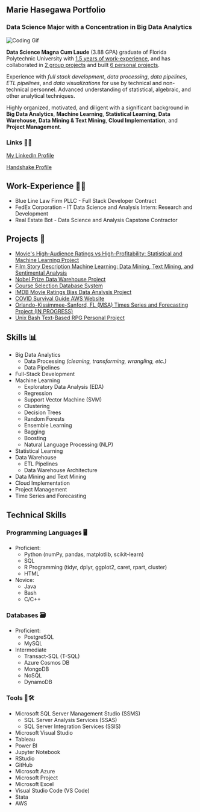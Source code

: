 ## Marie Hasegawa Portfolio
### Data Science Major with a Concentration in Big Data Analytics
![Coding Gif](https://res.cloudinary.com/practicaldev/image/fetch/s--dWwH4rJ4--/c_limit%2Cf_auto%2Cfl_progressive%2Cq_66%2Cw_880/https://media2.giphy.com/media/fnD9cHHIrYRYk/giphy.gif)

**Data Science Magna Cum Laude** (3.88 GPA) graduate of Florida Polytechnic University with <ins>1.5 years of work-experience</ins>, and has collaborated in <ins>2 group projects</ins> and built <ins>6 personal projects</ins>. 

Experience with *full stack development*, *data processing*, *data pipelines*, *ETL pipelines*, and *data visualizations* for use by technical and non-technical personnel. Advanced understanding of statistical, algebraic, and other analytical techniques. 

Highly organized, motivated, and diligent with a significant background in **Big Data Analytics**, **Machine Learning**, **Statistical Learning**, **Data Warehouse**, **Data Mining & Text Mining**, **Cloud Implementation**, and **Project Management**.

### Links 👩‍💼
[My Linkedln Profile](https://www.linkedin.com/in/marie-hasegawa-590456203/)

[Handshake Profile](https://app.joinhandshake.com/users/13451441)

## Work-Experience 💼🏢
- Blue Line Law Firm PLLC - Full Stack Developer Contract
- FedEx Corporation - IT Data Science and Analysis Intern: Research and Development
- Real Estate Bot - Data Science and Analysis Capstone Contractor

## Projects 📝
- [Movie's High-Audience Ratings vs High-Profitability: Statistical and Machine Learning Project](https://github.com/mhasegawa7045/Movie-High-Audience-Ratings-vs-High-Profitibility-Statistical-and-Machine-Learning)
- [Film Story Description Machine Learning: Data Mining, Text Mining, and Sentimental Analysis](https://github.com/mhasegawa7045/Film_Movie_Text_Mining_Sentimental_Analysis_Machine_Learning)
- [Nobel Prize Data Warehouse Project](https://github.com/mhasegawa7045/Nobel-Prize-Data-Warehouse-Project)
- [Course Selection Database System](https://github.com/mhasegawa7045/Course-Selection-Database-System)
- [IMDB Movie Ratings Bias Data Analysis Project](https://github.com/mhasegawa7045/IMDB_Movie_Ratings_Bias_Project)
- [COVID Survival Guide AWS Website](https://github.com/mhasegawa7045/COVID_Survival_Guide_AWS_Website)
- [Orlando-Kissimmee-Sanford, FL (MSA) Times Series and Forecasting Project (IN PROGRESS)](https://github.com/mhasegawa7045/Orlando-Kissimmee-Sanford-Florida-Time-Series-Project)
- [Unix Bash Text-Based RPG Personal Project](https://github.com/mhasegawa7045/Cursed_House_Unix_BASH_Text_based_RPG_MHasegawa)

## Skills 📊
- Big Data Analytics
  - Data Processing *(cleaning, transforming, wrangling, etc.)*
  - Data Pipelines
- Full-Stack Development
- Machine Learning
  - Exploratory Data Analysis (EDA)
  - Regression
  - Support Vector Machine (SVM)
  - Clustering
  - Decision Trees
  - Random Forests
  - Ensemble Learning
  - Bagging
  - Boosting
  - Natural Language Processing (NLP)
- Statistical Learning
- Data Warehouse
  - ETL Pipelines
  - Data Warehouse Architecture
- Data Mining and Text Mining
- Cloud Implementation
- Project Management
- Time Series and Forecasting



## Technical Skills
### Programming Languages 🖥
- Proficient:
  - Python (numPy, pandas, matplotlib, scikit-learn)
  - SQL
  - R Programming (tidyr, dplyr, ggplot2, caret, rpart, cluster)
  - HTML
- Novice:
  - Java 
  - Bash
  - C/C++
### Databases 🗃
- Proficient:
  - PostgreSQL
  - MySQL
- Intermediate
  - Transact-SQL (T-SQL)
  - Azure Cosmos DB
  - MongoDB
  - NoSQL
  - DynamoDB

### Tools 🧰🛠
- Microsoft SQL Server Management Studio (SSMS)
  - SQL Server Analysis Services (SSAS)
  - SQL Server Integration Services (SSIS)
- Microsoft Visual Studio
- Tableau
- Power BI
- Jupyter Notebook
- RStudio
- GitHub
- Microsoft Azure
- Microsoft Project
- Microsoft Excel
- Visual Studio Code (VS Code)
- Stata
- AWS
